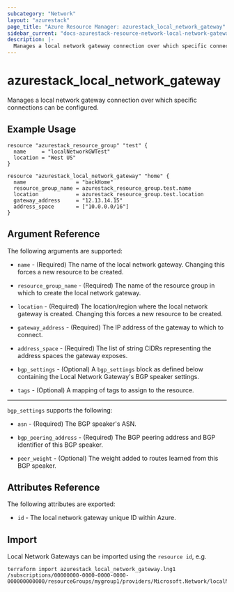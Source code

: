 ```yaml
---
subcategory: "Network"
layout: "azurestack"
page_title: "Azure Resource Manager: azurestack_local_network_gateway"
sidebar_current: "docs-azurestack-resource-network-local-network-gateway"
description: |-
  Manages a local network gateway connection over which specific connections can be configured.
---
```


# azurestack_local_network_gateway

Manages a local network gateway connection over which specific connections can be configured.

## Example Usage

```hcl
resource "azurestack_resource_group" "test" {
  name     = "localNetworkGWTest"
  location = "West US"
}

resource "azurestack_local_network_gateway" "home" {
  name                = "backHome"
  resource_group_name = azurestack_resource_group.test.name
  location            = azurestack_resource_group.test.location
  gateway_address     = "12.13.14.15"
  address_space       = ["10.0.0.0/16"]
}
```

## Argument Reference

The following arguments are supported:

* `name` - (Required) The name of the local network gateway. Changing this
    forces a new resource to be created.

* `resource_group_name` - (Required) The name of the resource group in which to
    create the local network gateway.

* `location` - (Required) The location/region where the local network gateway is
    created. Changing this forces a new resource to be created.

* `gateway_address` - (Required) The IP address of the gateway to which to
    connect.

* `address_space` - (Required) The list of string CIDRs representing the
    address spaces the gateway exposes.

* `bgp_settings` - (Optional) A `bgp_settings` block as defined below containing the
    Local Network Gateway's BGP speaker settings.

* `tags` - (Optional) A mapping of tags to assign to the resource.

---

`bgp_settings` supports the following:

* `asn` - (Required) The BGP speaker's ASN.

* `bgp_peering_address` - (Required) The BGP peering address and BGP identifier
    of this BGP speaker.

* `peer_weight` - (Optional) The weight added to routes learned from this
    BGP speaker.

## Attributes Reference

The following attributes are exported:

* `id` - The local network gateway unique ID within Azure.

## Import

Local Network Gateways can be imported using the `resource id`, e.g.

```shell
terraform import azurestack_local_network_gateway.lng1 /subscriptions/00000000-0000-0000-0000-000000000000/resourceGroups/mygroup1/providers/Microsoft.Network/localNetworkGateways/lng1
```
